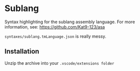 # Sublang
Syntax highlighting for the sublang assembly language.
For more information, see: https://github.com/Kat9-123/asa

`syntaxes/sublang.tmLanguage.json` is really messy.

## Installation
Unzip the archive into your `.vscode/extensions folder`
